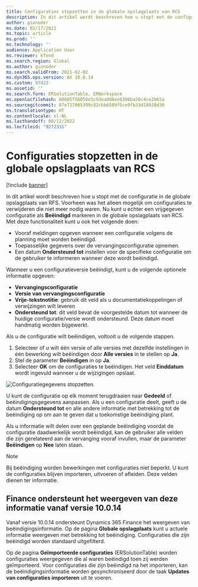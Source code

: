 ```yaml
---
title: Configuraties stopzetten in de globale opslagplaats van RCS
description: In dit artikel wordt beschreven hoe u stopt met de configuraties in de globale opslagplaats van RFS.
author: gionoder
ms.date: 02/17/2021
ms.topic: article
ms.prod: ''
ms.technology: ''
audience: Application User
ms.reviewer: kfend
ms.search.region: Global
ms.author: gionoder
ms.search.validFrom: 2021-02-02
ms.dyn365.ops.version: AX 10.0.14
ms.custom: 97423
ms.assetid: ''
ms.search.form: ERSolutionTable, ERWorkspace
ms.openlocfilehash: b0605f56058e3c93ea088ee8386ba26c4ce2b65a
ms.sourcegitcommit: 87e727005399c82cbb6509f5ce9fb33d18928d30
ms.translationtype: HT
ms.contentlocale: nl-NL
ms.lasthandoff: 08/12/2022
ms.locfileid: "9272331"
---
```

# <a name="discontinue-configurations-in-the-rcs-global-repository"></a>Configuraties stopzetten in de globale opslagplaats van RCS

[!include [banner](../includes/banner.md)]

In dit artikel wordt beschreven hoe u stopt met de configuratie in de globale opslagplaats van RFS. Voorheen was het alleen mogelijk om configuraties te verwijderen die niet meer nodig waren. Nu kunt u echter een vrijgegeven configuratie als **Beëindigd** markeren in de globale opslagplaats van RCS. Met deze functionaliteit kunt u ook het volgende doen: 
 
 - Vooraf meldingen opgeven wanneer een configuratie volgens de planning moet worden beëindigd.
 - Toepasselijke gegevens over de vervangingsconfiguratie opnemen.
 - Een datum **Ondersteund tot** instellen voor de specifieke configuratie om de gebruiker te informeren wanneer deze wordt beëindigd.

Wanneer u een configuratieversie beëindigt, kunt u de volgende optionele informatie opgeven:

  - **Vervangingsconfiguratie**
  - **Versie van vervangingsconfiguratie**
  - **Vrije-tekstnotitie**: gebruik dit veld als u documentatiekoppelingen of verwijzingen wilt leveren
  - **Ondersteund tot**: dit veld bevat de voorgestelde datum tot wanneer de huidige configuratie/versie wordt ondersteund. Deze datum moet handmatig worden bijgewerkt.
  
Als u de configuratie wilt beëindigen, voltooit u de volgende stappen. 

1. Selecteer of u wilt één versie of alle versies met dezelfde instellingen in één bewerking wilt beëindigen door **Alle versies** in te stellen op **Ja**. 
2. Stel de parameter **Beëindigen** in op **Ja**.
3. Selecteer **OK** om de configuraties te beëindigen. Het veld **Einddatum** wordt ingevuld wanneer u de wijzigingen opslaat.

![Configuratiegegevens stopzetten.](media/Discontinue-details-2.png)
  
U kunt de configuratie op elk moment terugdraaien naar **Gedeeld** of beëindigingsgegevens aanpassen. Als u een configuratie deelt, geeft u de datum **Ondersteund tot** en alle andere informatie met betrekking tot de beëindiging op om aan te geven dat u toekomstige beëindiging plant.

Als u informatie wilt delen over een geplande beëindiging voordat de configuratie daadwerkelijk wordt beëindigd, kan de gebruiker alle velden die zijn gerelateerd aan de vervanging vooraf invullen, maar de parameter **Beëindigen** op **Nee** laten staan.

> [!NOTE]
> Bij beëindiging worden bewerkingen met configuraties niet beperkt. U kunt de configuraties blijven importeren, uitvoeren of afleiden. Deze velden dienen ter informatie.

## <a name="finance-supports-displaying-this-information-starting-in-version-10014"></a>Finance ondersteunt het weergeven van deze informatie vanaf versie 10.0.14

Vanaf versie 10.0.14 ondersteunt Dynamics 365 Finance het weergeven van beëindigingsinformatie. Op de pagina **Globale opslagplaats** kunt u actuele informatie weergeven met betrekking tot beëindiging. Configuraties die zijn beëindigd worden standaard uitgefilterd.
  
Op de pagina **Geïmporteerde configuraties** (ERSolutionTable) worden configuraties weergegeven die al waren beëindigd toen zij werden geïmporteerd. Voor configuraties die zijn beëindigd na het importeren, kan de beëindigingsinformatie worden gesynchroniseerd door de taak **Updates van configuraties importeren** uit te voeren.


